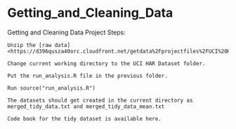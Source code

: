 # Getting_and_Cleaning_Data


Getting and Cleaning Data Project
Steps:

    Unzip the [raw data] <https://d396qusza40orc.cloudfront.net/getdata%2Fprojectfiles%2FUCI%20HAR%20Dataset.zip>

    Change current working directory to the UCI HAR Dataset folder.

    Put the run_analysis.R file in the previous folder.

    Run source("run_analysis.R")

    The datasets should get created in the current directory as merged_tidy_data.txt and merged_tidy_data_mean.txt

    Code book for the tidy dataset is available here.
